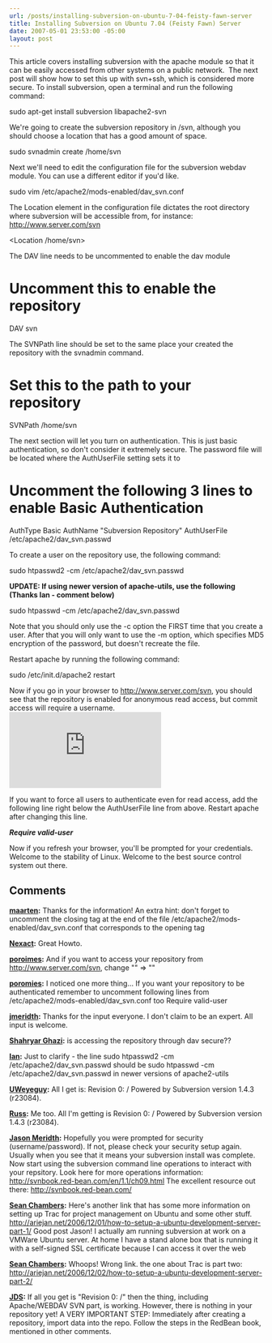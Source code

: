 ```yaml
---
url: /posts/installing-subversion-on-ubuntu-7-04-feisty-fawn-server
title: Installing Subversion on Ubuntu 7.04 (Feisty Fawn) Server
date: 2007-05-01 23:53:00 -05:00
layout: post
---
```


This article covers installing subversion with the apache module so that it can be easily accessed from other systems on a public network.  The next post will show how to set this up with svn+ssh, which is considered more secure.
To install subversion, open a terminal and run the following command:

sudo apt-get install subversion libapache2-svn

We're going to create the subversion repository in /svn, although you should choose a location that has a good amount of space.

sudo svnadmin create /home/svn

Next we'll need to edit the configuration file for the subversion webdav module. You can use a different editor if you'd like.

sudo vim /etc/apache2/mods-enabled/dav_svn.conf

The Location element in the configuration file dictates the root directory where subversion will be accessible from, for instance: <http://www.server.com/svn>

<Location /home/svn>

The DAV line needs to be uncommented to enable the dav module

# Uncomment this to enable the repository
DAV svn

The SVNPath line should be set to the same place your created the repository with the svnadmin command.

# Set this to the path to your repository
SVNPath /home/svn

The next section will let you turn on authentication. This is just basic authentication, so don't consider it extremely secure. The password file will be located where the AuthUserFile setting sets it to

# Uncomment the following 3 lines to enable Basic Authentication
AuthType Basic
AuthName "Subversion Repository"
AuthUserFile /etc/apache2/dav_svn.passwd

To create a user on the repository use, the following command:

sudo htpasswd2 -cm /etc/apache2/dav_svn.passwd <username>

**UPDATE: If using newer version of apache-utils, use the following (Thanks Ian - comment below)**

sudo htpasswd -cm /etc/apache2/dav_svn.passwd <username>

Note that you should only use the -c option the FIRST time that you create a user. After that you will only want to use the -m option, which specifies MD5 encryption of the password, but doesn't recreate the file.

Restart apache by running the following command:

sudo /etc/init.d/apache2 restart

Now if you go in your browser to <http://www.server.com/svn>, you should see that the repository is enabled for anonymous read access, but commit access will require a username.
![](http://www.edreaminghome.com/view_image.php?file_id=317&size=400)

If you want to force all users to authenticate even for read access, add the following line right below the AuthUserFile line from above. Restart apache after changing this line.

**_Require valid-user_**

Now if you refresh your browser, you'll be prompted for your credentials.
Welcome to the stability of Linux.
Welcome to the best source control system out there.

## Comments

**[maarten](#12 "2007-05-08 09:21:42"):** Thanks for the information! An extra hint: don't forget to uncomment the closing tag  at the end of the file /etc/apache2/mods-enabled/dav_svn.conf that corresponds to the opening tag

**[Nexact](#13 "2007-05-11 20:49:31"):** Great Howto.

**[poroimes](#14 "2007-05-15 12:55:11"):** And if you want to access your repository from <http://www.server.com/svn>, change "" => ""

**[poromies](#15 "2007-05-15 13:21:45"):** I noticed one more thing... If you want your repository to be authenticated remember to uncomment following lines from /etc/apache2/mods-enabled/dav_svn.conf too  Require valid-user

**[jmeridth](#16 "2007-05-15 13:31:14"):** Thanks for the input everyone. I don't claim to be an expert. All input is welcome.

**[Shahryar Ghazi](#17 "2007-06-27 17:05:09"):** is accessing the repository through dav secure??

**[Ian](#18 "2007-08-19 14:57:40"):** Just to clarify - the line sudo htpasswd2 -cm /etc/apache2/dav_svn.passwd  should be sudo htpasswd -cm /etc/apache2/dav_svn.passwd  in newer versions of apache2-utils

**[UWeyeguy](#19 "2007-09-17 14:35:05"):** All I get is: Revision 0: / Powered by Subversion version 1.4.3 (r23084).

**[Russ](#20 "2007-09-21 02:05:08"):** Me too. All I'm getting is Revision 0: / Powered by Subversion version 1.4.3 (r23084).

**[Jason Meridth](#21 "2007-09-21 10:23:27"):** Hopefully you were prompted for security (username/password). If not, please check your security setup again. Usually when you see that it means your subversion install was complete. Now start using the subversion command line operations to interact with your repsitory. Look here for more operations information: <http://svnbook.red-bean.com/en/1.1/ch09.html> The excellent resource out there: <http://svnbook.red-bean.com/>

**[Sean Chambers](#22 "2007-09-21 14:10:49"):** Here's another link that has some more information on setting up Trac for project management on Ubuntu and some other stuff. <http://ariejan.net/2006/12/01/how-to-setup-a-ubuntu-development-server-part-1/> Good post Jason! I actually am running subversion at work on a VMWare Ubuntu server. At home I have a stand alone box that is running it with a self-signed SSL certificate because I can access it over the web

**[Sean Chambers](#23 "2007-09-21 15:08:26"):** Whoops! Wrong link. the one about Trac is part two: <http://ariejan.net/2006/12/02/how-to-setup-a-ubuntu-development-server-part-2/>

**[JDS](#24 "2008-02-07 17:59:46"):** If all you get is "Revision 0: /" then the thing, including Apache/WEBDAV SVN part, is working. However, there is nothing in your repository yet! A VERY IMPORTANT STEP: Immediately after creating a repository, import data into the repo. Follow the steps in the RedBean book, mentioned in other comments.
